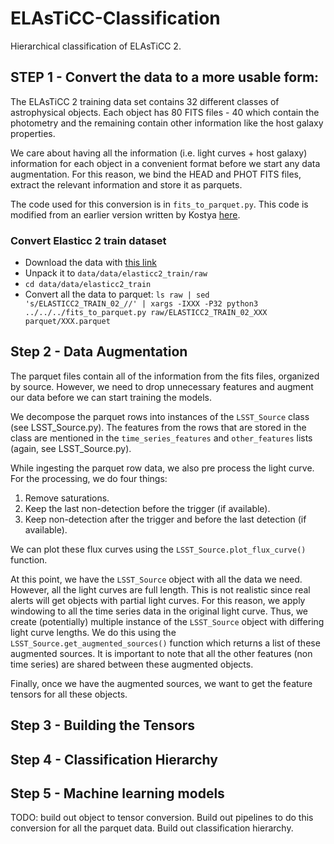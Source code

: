 # ELAsTiCC-Classification
Hierarchical classification of ELAsTiCC 2.


## STEP 1 - Convert the data to a more usable form:

The ELAsTiCC 2 training data set contains 32 different classes of astrophysical objects. Each object has 80 FITS files - 40 which contain the photometry and the remaining contain other information like the host galaxy properties. 

We care about having all the information (i.e. light curves + host galaxy) information for each object in a convenient format before we start any data augmentation. For this reason, we bind the HEAD and PHOT FITS files, extract the relevant information and store it as parquets. 

The code used for this conversion is in `fits_to_parquet.py`. This code is modified from an earlier version written by Kostya [here](https://github.com/hombit/yad).

### Convert Elasticc 2 train dataset

- Download the data with [this link](https://portal.nersc.gov/cfs/lsst/DESC_TD_PUBLIC/ELASTICC/ELASTICC2_TRAINING_SAMPLE_2/ELASTICC2_TRAIN_02.tar.bz2)
- Unpack it to `data/data/elasticc2_train/raw`
- `cd data/data/elasticc2_train`
- Convert all the data to parquet: `ls raw | sed 's/ELASTICC2_TRAIN_02_//' | xargs -IXXX -P32 python3 ../../../fits_to_parquet.py raw/ELASTICC2_TRAIN_02_XXX parquet/XXX.parquet`

## Step 2 - Data Augmentation

The parquet files contain all of the information from the fits files, organized by source. However, we need to drop unnecessary features and augment our data before we can start training the models. 

We decompose the parquet rows into instances of the `LSST_Source` class (see LSST_Source.py). The features from the rows that are stored in the class are mentioned in the `time_series_features` and `other_features` lists (again, see LSST_Source.py).

While ingesting the parquet row data, we also pre process the light curve. For the processing, we do four things:

1. Remove saturations.
2. Keep the last non-detection before the trigger (if available).
3. Keep non-detection after the trigger and before the last detection (if available). 

We can plot these flux curves using the `LSST_Source.plot_flux_curve()` function. 

At this point, we have the `LSST_Source` object with all the data we need. However, all the light curves are full length. This is not realistic since real alerts will get objects with partial light curves. For this reason, we apply windowing to all the time series data in the original light curve. Thus, we create (potentially) multiple instance of the `LSST_Source` object with differing light curve lengths. We do this using the `LSST_Source.get_augmented_sources()` function which returns a list of these augmented sources. It is important to note that all the other features (non time series) are shared between these augmented objects. 

Finally, once we have the augmented sources, we want to get the feature tensors for all these objects. 

## Step 3 - Building the Tensors

## Step 4 - Classification Hierarchy

## Step 5 - Machine learning models

TODO: build out object to tensor conversion. Build out pipelines to do this conversion for all the parquet data. Build out classification hierarchy.
